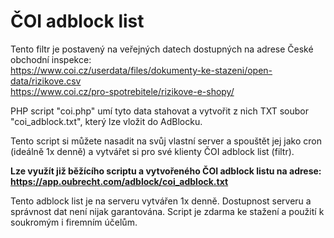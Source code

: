 ČOI adblock list
================

Tento filtr je postavený na veřejných datech dostupných na adrese České obchodní inspekce:<br />
https://www.coi.cz/userdata/files/dokumenty-ke-stazeni/open-data/rizikove.csv<br />
https://www.coi.cz/pro-spotrebitele/rizikove-e-shopy/

PHP script "coi.php" umí tyto data stahovat a vytvořit z nich TXT soubor "coi_adblock.txt", který lze vložit do AdBlocku.

Tento script si můžete nasadit na svůj vlastní server a spouštět jej jako cron (ideálně 1x denně) a vytvářet si pro své klienty ČOI adblock list (filtr).

**Lze využít již běžícího scriptu a vytvořeného ČOI adblock listu na adrese:** **https://app.oubrecht.com/adblock/coi_adblock.txt**

Tento adblock list je na serveru vytvářen 1x denně. Dostupnost serveru a správnost dat není nijak garantována.
Script je zdarma ke stažení a použití k soukromým i firemním účelům.
